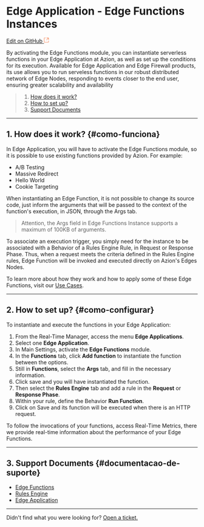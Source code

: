 # Edge **Application - Edge Functions Instances**

[Edit on GitHub <svg width="14" height="14" xmlns="http://www.w3.org/2000/svg"><g fill="none" stroke="#F3652B"><path d="M4.81.71H.672v11.43H12.1V8.001" stroke-width=".8"/><path d="M6.87.786h5.155V5.94M6.31 6.5L12.026.786"/></g></svg>](https://github.com/aziontech/docs_en/edit/master/edge-application/edge-functions-instances/index.md)

By activating the Edge Functions module, you can instantiate serverless functions in your Edge Application at Azion, as well as set up the conditions for its execution. Available for Edge Application and Edge Firewall products, its use allows you to run serveless functions in our robust distributed network of Edge Nodes, responding to events closer to the end user, ensuring greater scalability and availability

> 1. [How does it work?](#como-funciona)
> 2. [How to set up?](#como-configurar)
> 3. [Support Documents](#documentacao-de-suporte)

---

## 1. How does it work? {#como-funciona}

In Edge Application, you will have to activate the Edge Functions module, so it is possible to use existing functions provided by Azion. For example:

* A/B Testing
* Massive Redirect
* Hello World
* Cookie Targeting

When instantiating an Edge Function, it is not possible to change its source code, just inform the arguments that will be passed to the context of the function's execution, in JSON, through the Args tab.

> Attention, the Args field in Edge Functions Instance supports a maximum of 100KB of arguments.

To associate an execution trigger, you simply need for the instance to be associated with a Behavior of a Rules Engine Rule, in Request or Response Phase. Thus, when a request meets the criteria defined in the Rules Engine rules, Edge Function will be invoked and executed directly on Azion's Edges Nodes.

To learn more about how they work and how to apply some of these Edge Functions, visit our [Use Cases](https://www.azion.com/en/documentation/use-cases/).

---

## 2. How to set up? {#como-configurar}

To instantiate and execute the functions in your Edge Application:

1. From the Real-Time Manager, access the menu **Edge Applications**.
2. Select one **Edge Application**.
3. In Main Settings, activate the **Edge Functions** module.
4. In the **Functions** tab, click **Add function** to instantiate the function between the options.
5. Still in **Functions**, select the **Args** tab, and fill in the necessary information.
6. Click save and you will have instantiated the function.
7. Then select the **Rules Engine** tab and add a rule in the **Request** or **Response Phase**.
8. Within your rule, define the Behavior **Run Function**.
9. Click on Save and its function will be executed when there is an HTTP request.

To follow the invocations of your functions, access Real-Time Metrics, there we provide real-time information about the performance of your Edge Functions.

---

## 3. Support Documents {#documentacao-de-suporte}

- [Edge Functions](https://www.azion.com/en/documentation/products/edge-functions/)
- [Rules Engine](https://www.azion.com/en/documentation/products/edge-application/rules-engine/)
- [Edge Application](https://www.azion.com/en/documentation/products/edge-application/)

---

Didn't find what you were looking for? [Open a ticket.](https://tickets.azion.com/)
